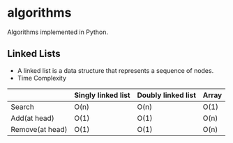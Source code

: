 # algorithms

Algorithms implemented in Python.

## Linked Lists

* A linked list is a data structure that represents a sequence of nodes.
* Time Complexity

|                 | Singly linked list | Doubly linked list | Array |
| --------------- | ------------------ | ------------------ | ----- |
| Search          | O(n)               | O(n)               | O(1)  |
| Add(at head)    | O(1)               | O(1)               | O(n)  |
| Remove(at head) | O(1)               | O(1)               | O(n)  |